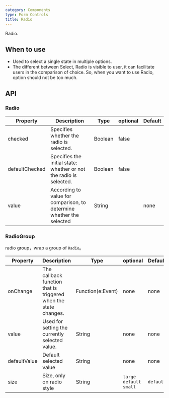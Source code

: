```yaml
---
category: Components
type: Form Controls
title: Radio
---
```


Radio.

## When to use

- Used to select a single state in multiple options.
- The different between Select, Radio is visible to user, it can facilitate users in the comparison of choice. So, when you want to use Radio, option should not be too much.


## API

### Radio

| Property           | Description                                     | Type       |  optional | Default |
|----------------|------------------------------------------|------------|---------|--------|
| checked | Specifies whether the radio is selected. | Boolean | false |
| defaultChecked | Specifies the initial state: whether or not the radio is selected. | Boolean | false |
| value          | According to value for comparison, to determine whether the selected        | String     |         | none     |

### RadioGroup

radio group，wrap a group of `Radio`。

| Property           | Description                             | Type              | optional | Default |
|----------------|----------------------------------|-------------------|--------|--------|
| onChange | The callback function that is triggered when the state changes. | Function(e:Event) | none     | none     |
| value | Used for setting the currently selected value. | String            | none     | none     |
| defaultValue   | Default selected value                     | String            | none     | none     |
| size           | Size, only on radio style           | String            | `large` `default` `small` | `default` |
